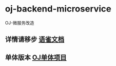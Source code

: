 # oj-backend-microservice
OJ-微服务改造
## 详情请移步 [语雀文档](https://www.yuque.com/u37646508/laqt1e/cpbs3p8w12w5xv95)
## 单体版本 [OJ单体项目](https://github.com/bushiqbw/oj-backend)
